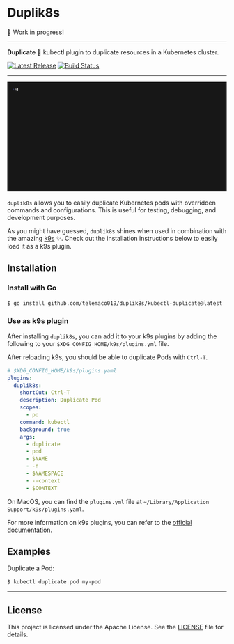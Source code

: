 # Duplik8s

🚧 Work in progress!

---

**Duplicate** 🔁 kubectl plugin to duplicate resources in a Kubernetes cluster.

<p>
    <a href="https://github.com/Telemaco019/duplik8s/releases"><img src="https://img.shields.io/github/release/Telemaco019/duplik8s.svg" alt="Latest Release"></a>
    <a href="https://github.com/Telemaco019/duplik8s/actions"><img src="https://github.com/Telemaco019/duplik8s/actions/workflows/ci.yaml/badge.svg" alt="Build Status"></a>
</p>

---

![](./docs/demo.gif)

`duplik8s` allows you to easily duplicate Kubernetes pods with overridden commands and configurations.
This is useful for testing, debugging, and development purposes.

As you might have guessed, `duplik8s` shines when used in combination with the
amazing [k9s](https://github.com/derailed/k9s) ✨.
Check out the installation instructions below to easily load it as a k9s plugin.

## Installation

### Install with Go

```sh
$ go install github.com/telemaco019/duplik8s/kubectl-duplicate@latest
```

### Use as k9s plugin

After installing `duplik8s`, you can add it to your k9s plugins by adding the following to
your `$XDG_CONFIG_HOME/k9s/plugins.yml` file.

After reloading k9s, you should be able to duplicate Pods with `Ctrl-T`.

```yaml
# $XDG_CONFIG_HOME/k9s/plugins.yaml
plugins:
  duplik8s:
    shortCut: Ctrl-T
    description: Duplicate Pod
    scopes:
      - po
    command: kubectl
    background: true
    args:
      - duplicate
      - pod
      - $NAME
      - -n
      - $NAMESPACE
      - --context
      - $CONTEXT
```

On MacOS, you can find the `plugins.yml` file at `~/Library/Application Support/k9s/plugins.yaml`.

For more information on k9s plugins, you can refer to the [official documentation](https://k9scli.io/topics/plugins).

## Examples

Duplicate a Pod:

```sh
$ kubectl duplicate pod my-pod
```


--- 

## License 

This project is licensed under the Apache License. See the [LICENSE](./LICENSE) file for details.


